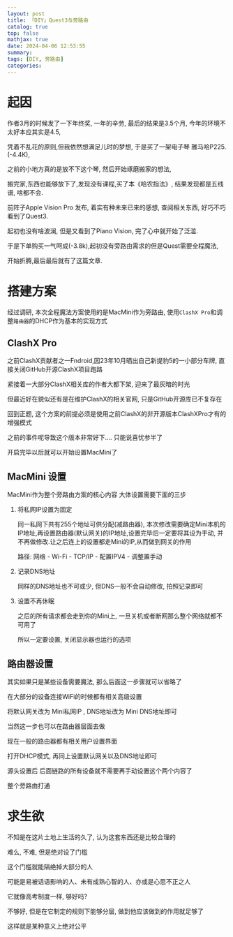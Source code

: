 ```yaml
---
layout: post
title: 「DIY」Quest3与旁路由
catalog: true
top: false
mathjax: true
date: 2024-04-06 12:53:55
summary:
tags: [DIY, 旁路由]
categories:
---
```


# 起因

作者3月的时候发了一下年终奖, 一年的辛劳, 最后的结果是3.5个月, 今年的环境不太好本应其实是4.5, 

凭着不乱花的原则,但我依然想满足儿时的梦想, 于是买了一架电子琴 雅马哈P225.(-4.4K),

之前的小地方真的是放不下这个琴, 然后开始琢磨搬家的想法,

搬完家,东西也能够放下了,发现没有课程,买了本《哈农指法》, 结果发现都是五线谱, 啥都不会.

前阵子Apple Vision Pro 发布, 着实有种未来已来的感想, 查阅相关东西, 好巧不巧看到了Quest3.

起初也没有啥波澜, 但是又看到了Piano Vision, 完了心中就开始了泛滥.

于是下单购买一气呵成(-3.8k),起初没有旁路由需求的但是Quest需要全程魔法,

开始折腾,最后最后就有了这篇文章.

# 搭建方案

经过调研, 本次全程魔法方案使用的是MacMini作为旁路由, 使用`ClashX Pro`和调整`路由器`的DHCP作为基本的实现方式

## ClashX Pro

之前ClashX贡献者之一Fndroid,因23年10月晒出自己新提豹5的一小部分车牌, 直接关闭GitHub开源ClashX项目跑路

紧接着一大部分ClashX相关库的作者大都下架, 迎来了最灰暗的时光

但最近好在貌似还有是在维护ClashX的相关官网, 只是GitHub开源库已不复存在

回到正题, 这个方案的前提必须是使用之前ClashX的非开源版本ClashXPro才有的增强模式

之前的事件呢导致这个版本非常好下.... 只能说喜忧参半了

开启完毕以后就可以开始设置MacMini了

## MacMini 设置

MacMini作为整个旁路由方案的核心内容 大体设置需要下面的三步

1. 将私网IP设置为固定

   同一私网下共有255个地址可供分配(减路由器), 本次修改需要确定Mini本机的IP地址,再设置路由器(默认网关)的IP地址,设置完毕后一定要将其设为手动, 并不再做修改.让之后连上的设置都走Mini的IP,从而做到网关的作用

   路径: 网络 - Wi-Fi - TCP/IP - 配置IPV4 - 调整置手动

2. 记录DNS地址

   同样的DNS地址也不可或少, 但DNS一般不会自动修改, 拍照记录即可

3. 设置不再休眠

   之后的所有请求都会走到你的Mini上, 一旦关机或者断网那么整个网络就都不可用了

   所以一定要设置, 关闭显示器也运行的选项

## 路由器设置

其实如果只是某些设备需要魔法, 那么后面这一步骤就可以省略了

在大部分的设备连接WiFi的时候都有相关高级设置

将默认网关改为 Mini私网IP , DNS地址改为 Mini DNS地址即可

当然这一步也可以在路由器层面去做

现在一般的路由器都有相关用户设置界面

打开DHCP模式, 再同上设置默认网关以及DNS地址即可

源头设置后 后面链路的所有设备就不需要再手动设置这个两个内容了

整个旁路由打通

# 求生欲

不知是在这片土地上生活的久了, 认为这套东西还是比较合理的

难么, 不难, 但是绝对设了门槛

这个门槛就能隔绝掉大部分的人

可能是易被话语影响的人、未有成熟心智的人、亦或是心思不正之人

它就像高考制度一样, 够好吗?

不够好,  但是在它制定的规则下能够分层, 做到他应该做到的作用就足够了

这样就是某种意义上绝对公平
